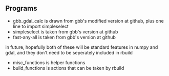 Programs
----

- gbb_gdal_calc  is drawn from gbb's modified version at github, plus one line to import simpleselect
- simpleselect is taken from gbb's version at github
- fast-any-all is taken from gbb's version at github

in future, hopefully both of these will be standard features in numpy and gdal, and they don't need to
be seperately included in rbuild

- misc_functions is helper functions
- build_functions is actions that can be taken by rbuild



